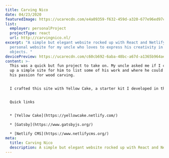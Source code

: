 ```yaml
---
title: Carving Nico
date: 04/23/2020
featuredImage: https://ucarecdn.com/e4a09359-f632-459d-a320-677e96ed97cb/
list:
  employer: personalProject
  projectType: react
  url: http://carvingnico.nl/
excerpt: "A simple but elegant website rocked up with React and Netlify CMS. A
  personal website for my uncle who loves to express his creativity in wooden
  objects. "
devicePreview: https://ucarecdn.com/c60cb692-6aba-48bc-a67d-a1365b964aeb/
content: >-
  This was a quick but fun project to take on. My uncle asked me if I could code
  up a simple site for him to list some of his work and where he could express
  his passion for wood carving.


  I crafted this site with Yellow Cake, a starter kit I developed in the past, see case. I choose to use this starter kit as it suites perfectly with the requirements.


  Quick links


  * [Yellow Cake](https://yellowcake.netlify.com/)

  * [Gatsby](https://www.gatsbyjs.org/)

  * [Netlify CMS](https://www.netlifycms.org/)
meta:
  title: Carving Nico
  description: A simple but elegant website rocked up with React and Netlify CMS.
---
```

